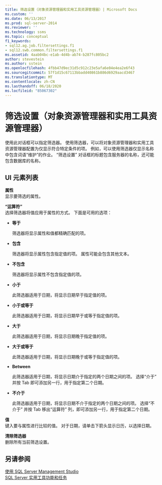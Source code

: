 ```yaml
---
title: 筛选设置（对象资源管理器和实用工具资源管理器）| Microsoft Docs
ms.custom: ''
ms.date: 06/13/2017
ms.prod: sql-server-2014
ms.reviewer: ''
ms.technology: ssms
ms.topic: conceptual
f1_keywords:
- sql12.ag.job.filtersettings.f1
- sql12.swb.common.filtersettings.f1
ms.assetid: 4aab04bc-e1ab-4d4b-ab74-b287fc805bc2
author: stevestein
ms.author: sstein
ms.openlocfilehash: 4fbb47d9ec31d5c912c23e5afa6e04e4ea2e6f43
ms.sourcegitcommit: 57f1d15c67113bbadd40861b886d6929aacd3467
ms.translationtype: MT
ms.contentlocale: zh-CN
ms.lasthandoff: 06/18/2020
ms.locfileid: "85067302"
---
```

# <a name="filter-settings-object-explorer-and-utility-explorer"></a>筛选设置（对象资源管理器和实用工具资源管理器）
  使用此对话框可以指定筛选器。 使用筛选器，可以将对象资源管理器和实用工具资源管理器配置为仅显示符合特定条件的项。 例如，可以使用筛选器仅显示名称中包含词语“维护”的作业。 “筛选设置”  对话框的标题包含服务器的名称，还可能包含数据库的名称。  
  
## <a name="ui-element-list"></a>UI 元素列表  
 **属性**  
 显示要筛选的属性。  
  
 **“运算符”**  
 选择筛选器将值应用于属性的方式。 下面是可用的选项：  
  
-   **等于**  
  
     筛选器将显示属性和值都精确匹配的项。  
  
-   **包含**  
  
     筛选器将显示属性包含指定值的项。 属性可能会包含其他文本。  
  
-   **不包含**  
  
     筛选器将显示属性不包含指定值的项。  
  
-   **小于**  
  
     此筛选器适用于日期，将显示日期早于指定值的项。  
  
-   **小于或等于**  
  
     此筛选器适用于日期，将显示日期早于或等于指定值的项。  
  
-   **大于**  
  
     此筛选器适用于日期，将显示日期晚于指定值的项。  
  
-   **大于或等于**  
  
     此筛选器适用于日期，将显示日期晚于或等于指定值的项。  
  
-   **Between**  
  
     此筛选器适用于日期，将显示日期介于指定的两个日期之间的项。 选择“介于”  并按 Tab 即可添加另一行，用于指定第二个日期。  
  
-   **不介于**  
  
     此筛选器适用于日期，将显示日期不介于指定的两个日期之间的项。 选择“不介于”  并按 Tab 移出“运算符”  列，即可添加另一行，用于指定第二个日期。  
  
 **值**  
 键入要与属性进行比较的值。 对于日期，请单击下箭头显示日历，以选择日期。  
  
 **清除筛选器**  
 删除所有当前筛选设置。  
  
## <a name="see-also"></a>另请参阅  
 [使用 SQL Server Management Studio](../sql-server-management-studio-ssms.md)   
 [SQL Server 实用工具功能和任务](../../relational-databases/manage/sql-server-utility-features-and-tasks.md)  
  
  
